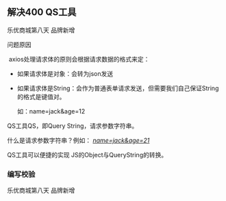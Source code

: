 ## 解决400 QS工具

 乐优商城第八天 品牌新增

问题原因

​	axios处理请求体的原则会根据请求数据的格式来定：

- 如果请求体是对象：会转为json发送

- 如果请求体是String：会作为普通表单请求发送，但需要我们自己保证String的格式是键值对。

  如：name=jack&age=12

QS工具QS，即Query String，请求参数字符串。

什么是请求参数字符串？例如： <u>*name=jack&age=21*</u>

QS工具可以便捷的实现 JS的Object与QueryString的转换。

### 编写校验

乐优商城第八天 品牌新增